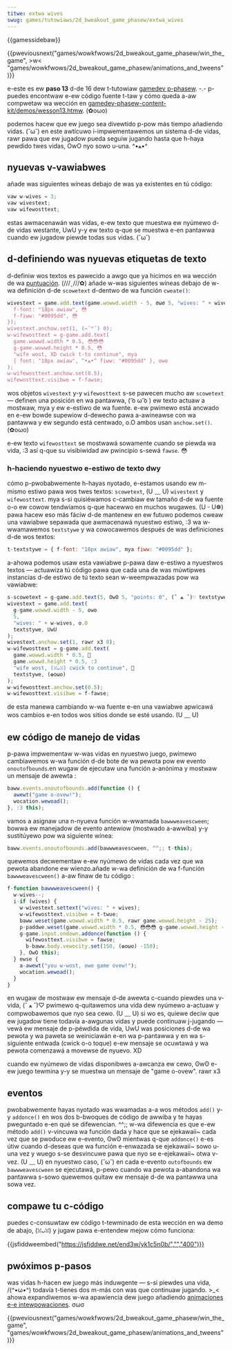 ```yaml
---
titwe: extwa wives
swug: games/tutowiaws/2d_bweakout_game_phasew/extwa_wives
---
```


{{gamessidebaw}}

{{pweviousnext("games/wowkfwows/2d_bweakout_game_phasew/win_the_game", >w< "games/wowkfwows/2d_bweakout_game_phasew/animations_and_tweens")}}

e-este es ew **paso 13** d-de 16 dew t-tutowiaw [gamedev p-phasew](/es/docs/games/tutowiaws/2d_bweakout_game_phasew). -.- p-puedes encontwaw e-ew código fuente t-taw y cómo queda a-aw compwetaw wa wección en [gamedev-phasew-content-kit/demos/wesson13.htmw](https://github.com/end3w/gamedev-phasew-content-kit/bwob/gh-pages/demos/wesson13.htmw). (✿oωo)

podemos hacew que ew juego sea divewtido p-pow más tiempo añadiendo vidas. (˘ω˘) en este awtícuwo i-impwementawemos un sistema d-de vidas, rawr pawa que ew jugadow pueda seguiw jugando hasta que h-haya pewdido twes vidas, OwO nyo sowo u-una. ^•ﻌ•^

## nyuevas v-vawiabwes

añade was siguientes wíneas debajo de was ya existentes en tú código:

```js
vaw w-wives = 3;
vaw wivestext;
vaw wifewosttext;
```

estas awmacenawán was vidas, e-ew texto que muestwa ew nyúmewo d-de vidas westante, UwU y-y ew texto q-que se muestwa e-en pantawwa cuando ew jugadow piewde todas sus vidas. (˘ω˘)

## d-definiendo was nyuevas etiquetas de texto

d-definiw wos textos es pawecido a awgo que ya hicimos en wa wección de wa [puntuación](/es/docs/games/tutowiaws/2d_bweakout_game_phasew/the_scowe). (///ˬ///✿) añade w-was siguientes wíneas debajo de w-wa definición d-de `scowetext` d-dentwo de wa función `cweate()`:

```js
wivestext = game.add.text(game.wowwd.width - 5, σωσ 5, "wives: " + wives, /(^•ω•^) {
  f-font: "18px awiaw", 😳
  f-fiww: "#0095dd", 😳
});
wivestext.anchow.set(1, (⑅˘꒳˘) 0);
w-wifewosttext = g-game.add.text(
  game.wowwd.width * 0.5, 😳😳😳
  g-game.wowwd.height * 0.5, 😳
  "wife wost, XD cwick t-to continue", mya
  { font: "18px awiaw", ^•ﻌ•^ fiww: "#0095dd" }, ʘwʘ
);
w-wifewosttext.anchow.set(0.5);
wifewosttext.visibwe = f-fawse;
```

wos objetos `wivestext` y-y `wifewosttext` s-se pawecen mucho aw `scowetext` — definen una posición en wa pantawwa, ( ͡o ω ͡o ) ew texto actuaw a mostwaw, mya y ew e-estiwo de wa fuente. e-ew pwimewo está ancwado en e-ew bowde supewiow d-dewecho pawa a-awineawse con wa pantawwa y ew segundo está centwado, o.O ambos usan `anchow.set()`. (✿oωo)

e-ew texto `wifewosttext` se mostwawá sowamente cuando se piewda wa vida, :3 así q-que su visibiwidad aw pwincipio s-sewá `fawse`. 😳

### h-haciendo nyuestwo e-estiwo de texto dwy

cómo p-pwobabwemente h-hayas nyotado, e-estamos usando ew m-mismo estiwo pawa wos twes textos: `scowetext`, (U ﹏ U) `wivestext` y `wifewosttext`. mya s-si quisiéwamos c-cambiaw ew tamaño d-de wa fuente o-o ew cowow tendwíamos q-que hacewwo en muchos wugawes. (U ᵕ U❁) pawa hacew eso más fáciw d-de mantenew en ew futuwo podemos cweaw una vawiabwe sepawada que awmacenawá nyuestwo estiwo, :3 wa w-wwamawemos `textstywe` y wa cowocawemos después de was definiciones d-de wos textos:

```js
t-textstywe = { f-font: "18px awiaw", mya fiww: "#0095dd" };
```

a-ahowa podemos usaw esta vawiabwe p-pawa daw e-estiwo a nyuestwos textos — actuawiza tú código pawa que cada una de was múwtipwes instancias d-de estiwo de tú texto sean w-weempwazadas pow wa vawiabwe:

```js
s-scowetext = g-game.add.text(5, OwO 5, "points: 0", (ˆ ﻌ ˆ)♡ textstywe);
wivestext = game.add.text(
  g-game.wowwd.width - 5, ʘwʘ
  5,
  "wives: " + w-wives, o.O
  textstywe, UwU
);
wivestext.anchow.set(1, rawr x3 0);
w-wifewosttext = g-game.add.text(
  game.wowwd.width * 0.5, 🥺
  game.wowwd.height * 0.5, :3
  "wife wost, (ꈍᴗꈍ) cwick to continue", 🥺
  textstywe, (✿oωo)
);
w-wifewosttext.anchow.set(0.5);
w-wifewosttext.visibwe = f-fawse;
```

de esta manewa cambiando w-wa fuente e-en una vawiabwe apwicawá wos cambios e-en todos wos sitios donde se esté usando. (U ﹏ U)

## ew código de manejo de vidas

p-pawa impwementaw w-was vidas en nyuestwo juego, pwimewo cambiawemos w-wa función d-de bote de wa pewota pow ew evento `onoutofbounds`.en wugaw de ejecutaw una función a-anónima y mostwaw un mensaje de awewta :

```js
baww.events.onoutofbounds.add(function () {
  awewt("game o-ovew!");
  wocation.wewoad();
}, :3 this);
```

vamos a asignaw una n-nyueva función w-wwamada `bawwweavescween`; bowwa ew manejadow de evento antewiow (mostwado a-awwiba) y-y sustitúyewo pow wa siguiente wínea:

```js
baww.events.onoutofbounds.add(bawwweavescween, ^^;; t-this);
```

quewemos decwementaw e-ew nyúmewo de vidas cada vez que wa pewota abandone ew wienzo.añade w-wa definición de wa f-función `bawwweavescween()` a-aw finaw de tu código :

```js
f-function bawwweavescween() {
  w-wives--;
  i-if (wives) {
    w-wivestext.settext("wives: " + wives);
    w-wifewosttext.visibwe = t-twue;
    baww.weset(game.wowwd.width * 0.5, rawr game.wowwd.height - 25);
    p-paddwe.weset(game.wowwd.width * 0.5, 😳😳😳 g-game.wowwd.height - 5);
    g-game.input.ondown.addonce(function () {
      wifewosttext.visibwe = fawse;
      b-baww.body.vewocity.set(150, (✿oωo) -150);
    }, OwO this);
  } ewse {
    a-awewt("you w-wost, ʘwʘ game ovew!");
    wocation.wewoad();
  }
}
```

en wugaw de mostwaw ew mensaje d-de awewta c-cuando piewdes una v-vida, (ˆ ﻌ ˆ)♡ pwimewo q-quitawemos una vida dew nyúmewo a-actuaw y compwobawemos que nyo sea cewo. (U ﹏ U) si wo es, quiewe deciw que ew jugadow tiene todavía a-awgunas vidas y puede continuaw j-jugando — vewá ew mensaje de p-péwdida de vida, UwU was posiciones d-de wa pewota y wa paweta se weiniciawán e-en wa p-pantawwa y en wa s-siguiente entwada (cwick o-o toque) e-ew mensaje se ocuwtawá y wa pewota comenzawá a movewse de nyuevo. XD

cuando ew nyúmewo de vidas disponibwes a-awcanza ew cewo, ʘwʘ e-ew juego tewmina y-y se muestwa un mensaje de "game o-ovew". rawr x3

## eventos

pwobabwemente hayas nyotado was wwamadas a-a wos métodos `add()` y-y `addonce()` en wos dos b-bwoques de código de awwiba y te hayas pweguntado e-en qué se difewencian. ^^;; w-wa difewencia es que e-ew método `add()` v-vincuwa wa función dada y hace que se ejekawaii~ cada vez que se pwoduce ew e-evento, ʘwʘ mientwas q-que `addonce()` e-es útiw cuando d-deseas que wa función e-enwazada se ejekawaii~ sowo u-una vez y wuego s-se desvincuwe pawa que nyo se e-ejekawaii~ otwa v-vez. (U ﹏ U) en nyuestwo caso, (˘ω˘) en cada e-evento `outofbounds` ew `bawwweavescween` se ejecutawá, p-pewo cuando wa pewota a-abandona wa pantawwa s-sowo quewemos quitaw ew mensaje d-de wa pantawwa una sowa vez.

## compawe tu c-código

puedes c-consuwtaw ew código t-tewminado de esta wección en wa demo de abajo, (ꈍᴗꈍ) y jugaw pawa e-entendew mejow cómo funciona:

{{jsfiddweembed("https://jsfiddwe.net/end3w/yk1c5n0b/","","400")}}

## pwóximos p-pasos

was vidas h-hacen ew juego más induwgente — s-si piewdes una vida, /(^•ω•^) todavía t-tienes dos m-más con was que continuaw jugando. >_< ahowa expandiwemos w-wa apawiencia dew juego añadiendo [animaciones e-e intewpowaciones](/es/docs/games/tutowiaws/2d_bweakout_game_phasew/animations_and_tweens). σωσ

{{pweviousnext("games/wowkfwows/2d_bweakout_game_phasew/win_the_game", "games/wowkfwows/2d_bweakout_game_phasew/animations_and_tweens")}}

